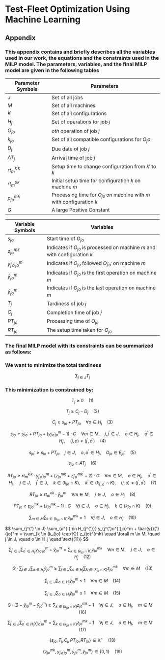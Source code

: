 # Test-Fleet Optimization Using Machine Learning
## Appendix 
### This appendix contains and briefly describes all the variables used in our work, the equations and the constraints used in the MILP model. The parameters, variables, and the final MILP model are given in the following tables


| Parameter Symbols  | Parameters                                            |
|--------------------|-------------------------------------------------------|
| $J$                | Set of all jobs                                       |
| $M$                | Set of all machines                                   |
| $K$                | Set of all configurations                             |
| $H_j$              | Set of operations for job $j$                         |
| $O_{jo}$           | $oth$ operation of job $j$                            |
| $k_{jo}$           | Set of all compatible configurations for $O_jo$       |
| $D_j$              | Due date of job $j$                                   |
| $AT_{j}$           | Arrival time of job $j$                               |
| $rt_m^{k^{'}k}$    | Setup time to change configuration from $k′$ to $k$   |
| $rt_m^{ok}$        | Initial setup time for configuration $k$ on machine $m$|
| $p_{jo}^{mk}$      | Processing time for $O_{jo}$ on machine with $m$ with configuration $k$|
| $G$                | A large Positive Constant                             |

| Variable Symbols          | Variables                                       |
|---------------------------|-------------------------------------------------|
| $s_{jo}$                  | Start time of $O_{jo}$                         |
| $z_{jo}^{mk}$             | Indicates if $O_{jo}$ is processed on machine $m$ and with configuration $k$ |
| $y_{j^{'}o^{'}jo}^{m}$    | Indicates if $O_{jo}$ followed $O_{j^{'}o^{'}}$ on machine $m$ |
| $\bar{y}_{jo}^{m}$        | Indicates if $O_{jo}$ is the first operation on machine $m$ |
| $\hat{y}_{jo}^{m}$        | Indicates if $O_{jo}$ is the last operation on machine $m$ |
| $T_j$                     | Tardiness of job $j$                            |
| $C_j$                     | Completion time of job $j$                      |
| $PT_{jo}$                 | Processing time of $O_{jo}$                     |
| $RT_{jo}$                 | The setup time taken for $O_{jo}$               |

### The final MILP model with its constraints can be summarized as follows:
### We want to minimize the total tardiness 

$$
\sum_{j \in J} T_j
$$

### This minimization is constrained by:

$$
T_j \geq 0 \quad \text{(1)}
$$

$$
T_j \geq C_j - D_j \quad \text{(2)}
$$

$$
C_j \geq s_{jo} + PT_{jo} \quad \forall o \in H_j \quad \text{(3)}
$$

$$
s_{jo} \geq s_{j^{'}o^{'}} + RT_{jo} + (y_{j^{'}o^{'}jo}^m - 1) \cdot G \quad \forall m \in M, \quad j, j^{'} \in J, \quad o \in H_j, \quad o^{'} \in H_{j^{'}}, \quad (j, o) \neq (j^{'}, o^{'}) \quad \text{(4)}
$$

$$
s_{jo^{'}} \geq s_{jo} + PT_{jo} \quad j \in J, \quad o, o^{'} \in H_j, \quad O_{jo} \in E_{jo^{'}} \quad \text{(5)}
$$

$$
s_{jo} \geq AT_j \quad \text{(6)}
$$

$$
RT_{jo} \geq rt_m^{k^{'}k} \cdot y_{j^{'}o^{'}jo}^m + (z_{jo}^{mk} + z_{j^{'}o^{'}}^{mk^{'}} - 2) \cdot G \quad \forall m \in M, \quad o \in H_j, \quad o^{'} \in H_{j^{'}}, \quad j \in J, \quad j^{'} \in J, \quad k \in (k_{jo} \cap K), \quad k^{'} \in (k_{j^{'}, o^{'}} \cap K), \quad (j, o) \neq (j^{'}, o^{'}) \quad \text{(7)}
$$

$$
RT_{jo} \geq rt_m^{ok} \cdot \bar{y}_{jo}^m \quad \forall m \in M, \quad j \in J, \quad o \in H_j \quad \text{(8)}
$$

$$
PT_{jo} \geq p_{jo}^{mk} + (z_{jo}^{mk} - 1) \cdot G \quad \forall j \in J, \quad o \in H_j, \quad k \in (k_{jo} \cap K) \quad \text{(9)}
$$

$$
\sum_{m \in M} \sum_{k \in (k_{jo} \cap K)} z_{jo}^{mk} = 1 \quad \forall j \in J, \quad o \in H_j \quad \text{(10)}
$$

$$
\sum_{j^{'} \in J} \sum_{o^{'} \in H_{j^{'}}} y_{j^{'}o^{'}jo}^m + \bar{y}}{\'}{jo}^m = \sum_{k \in (k_{jo} \cap K)} z_{jo}^{mk} \quad \forall m \in M, \quad j \in J, \quad o \in H_j \quad \text{(11)}
$$

$$
\sum_{j^{'} \in J} \sum_{o^{'} \in H_{j^{'}}} y_{j^{'}o^{'}jo}^m + \hat{y}_{jo}^m = \sum_{k \in (k_{jo} \cap K)} z_{jo}^{mk} \quad \forall m \in M, \quad j \in J, \quad o \in H_j \quad \text{(12)}
$$

$$
G \cdot \sum_{j \in J} \sum_{o \in H_j} \hat{y}_{jo}^{m} \geq \sum_{j \in J} \sum_{o \in H_j} \sum_{k \in (k_{jo} \cap K)} z_{jo}^{mk} \quad \forall m \in M \quad \text{(13)}
$$

$$
\sum_{j \in J} \sum_{o \in H_j} \bar{y}_{jo}^m \leq 1 \quad \forall m \in M \quad \text{(14)}
$$

$$
\sum_{j \in J} \sum_{o \in H_j} \hat{y}_{jo}^m \leq 1 \quad \forall m \in M \quad \text{(15)}
$$

$$
G \cdot (2 - \bar{y}_{jo}^m - \hat{y}_{jo}^m) \geq \sum_{k \in (k_{jo} \cap K)} z_{jo}^{mk} - 1 \quad \forall j \in J, \quad o \in H_j, \quad m \in M \quad \text{(16)}
$$

$$
\sum_{j^{'} \in J} \sum_{o^{'} \in H_{j^{'}}} y_{j^{'}o^{'}jo}^m = \sum_{k \in (k_{jo} \cap K)} z_{jo}^{mk} - 1 \quad \forall j \in J, \quad o \in H_j, \quad m \in M \quad \text{(17)}
$$

$$
\{s_{jo}, T_{j}, C_{j}, PT_{jo}, RT_{jo}\} \in \mathbb{R}^{+} \quad \text{(18)}
$$

$$
\{z_{jo}^{mk}, y_{j^{'}o^{'}jo}^{m}, \bar{y}_{jo}^{m}, \hat{y}_{jo}^{m}\} \in \{0, 1\} \quad \text{(19)}
$$
